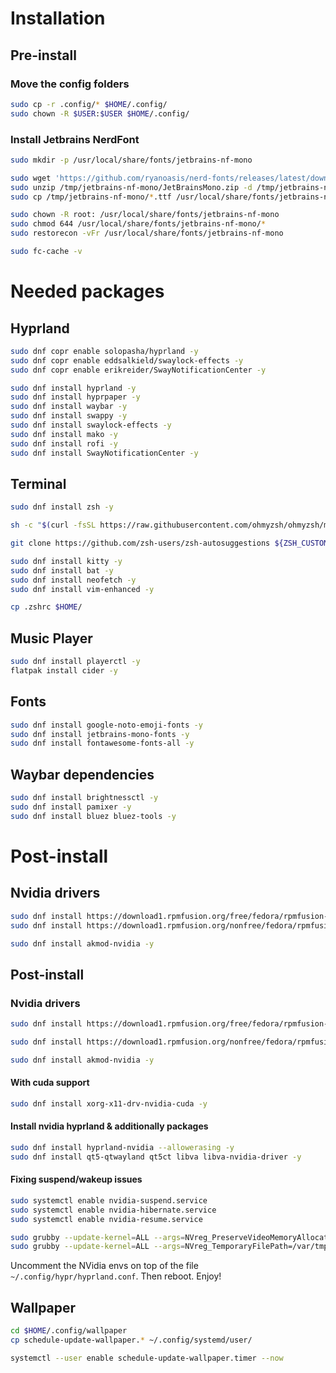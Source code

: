 # Installation

## Pre-install
### Move the config folders
```bash
sudo cp -r .config/* $HOME/.config/
sudo chown -R $USER:$USER $HOME/.config/
```

### Install Jetbrains NerdFont
```bash
sudo mkdir -p /usr/local/share/fonts/jetbrains-nf-mono

sudo wget 'https://github.com/ryanoasis/nerd-fonts/releases/latest/download/JetBrainsMono.zip' -P /tmp/jetbrains-nf-mono
sudo unzip /tmp/jetbrains-nf-mono/JetBrainsMono.zip -d /tmp/jetbrains-nf-mono/
sudo cp /tmp/jetbrains-nf-mono/*.ttf /usr/local/share/fonts/jetbrains-nf-mono

sudo chown -R root: /usr/local/share/fonts/jetbrains-nf-mono
sudo chmod 644 /usr/local/share/fonts/jetbrains-nf-mono/*
sudo restorecon -vFr /usr/local/share/fonts/jetbrains-nf-mono

sudo fc-cache -v
```

# Needed packages
## Hyprland
```bash
sudo dnf copr enable solopasha/hyprland -y
sudo dnf copr enable eddsalkield/swaylock-effects -y
sudo dnf copr enable erikreider/SwayNotificationCenter -y

sudo dnf install hyprland -y
sudo dnf install hyprpaper -y
sudo dnf install waybar -y
sudo dnf install swappy -y
sudo dnf install swaylock-effects -y
sudo dnf install mako -y
sudo dnf install rofi -y
sudo dnf install SwayNotificationCenter -y
```

## Terminal
```bash
sudo dnf install zsh -y

sh -c "$(curl -fsSL https://raw.githubusercontent.com/ohmyzsh/ohmyzsh/master/tools/install.sh)"
```

```bash
git clone https://github.com/zsh-users/zsh-autosuggestions ${ZSH_CUSTOM:-~/.oh-my-zsh/custom}/plugins/zsh-autosuggestions

sudo dnf install kitty -y
sudo dnf install bat -y
sudo dnf install neofetch -y
sudo dnf install vim-enhanced -y

cp .zshrc $HOME/
```

## Music Player
```bash
sudo dnf install playerctl -y
flatpak install cider -y
```

## Fonts
```bash
sudo dnf install google-noto-emoji-fonts -y
sudo dnf install jetbrains-mono-fonts -y
sudo dnf install fontawesome-fonts-all -y
```

## Waybar dependencies
```bash
sudo dnf install brightnessctl -y
sudo dnf install pamixer -y
sudo dnf install bluez bluez-tools -y
```

# Post-install
## Nvidia drivers
```bash
sudo dnf install https://download1.rpmfusion.org/free/fedora/rpmfusion-free-release-$(rpm -E %fedora).noarch.rpm -y
sudo dnf install https://download1.rpmfusion.org/nonfree/fedora/rpmfusion-nonfree-release-$(rpm -E %fedora).noarch.rpm -y

sudo dnf install akmod-nvidia -y
```

## Post-install
### Nvidia drivers
```bash
sudo dnf install https://download1.rpmfusion.org/free/fedora/rpmfusion-free-release-$(rpm -E %fedora).noarch.rpm -y

sudo dnf install https://download1.rpmfusion.org/nonfree/fedora/rpmfusion-nonfree-release-$(rpm -E %fedora).noarch.rpm -y

sudo dnf install akmod-nvidia -y
```

#### With cuda support
```bash
sudo dnf install xorg-x11-drv-nvidia-cuda -y
```

#### Install nvidia hyprland & additionally packages
```bash
sudo dnf install hyprland-nvidia --allowerasing -y
sudo dnf install qt5-qtwayland qt5ct libva libva-nvidia-driver -y
```

#### Fixing suspend/wakeup issues
```bash
sudo systemctl enable nvidia-suspend.service
sudo systemctl enable nvidia-hibernate.service
sudo systemctl enable nvidia-resume.service

sudo grubby --update-kernel=ALL --args=NVreg_PreserveVideoMemoryAllocations=1
sudo grubby --update-kernel=ALL --args=NVreg_TemporaryFilePath=/var/tmp
```

Uncomment the NVidia envs on top of the file `~/.config/hypr/hyprland.conf`. Then reboot. Enjoy!

## Wallpaper
```bash
cd $HOME/.config/wallpaper
cp schedule-update-wallpaper.* ~/.config/systemd/user/

systemctl --user enable schedule-update-wallpaper.timer --now
```